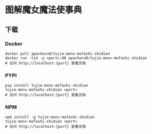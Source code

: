 # 图解魔女魔法使事典

## 下载

### Docker

```
docker pull apachecn0/tujie-monv-mofashi-shidian
docker run -tid -p <port>:80 apachecn0/tujie-monv-mofashi-shidian
# 访问 http://localhost:{port} 查看文档
```

### PYPI

```
pip install tujie-monv-mofashi-shidian
tujie-monv-mofashi-shidian <port>
# 访问 http://localhost:{port} 查看文档
```

### NPM

```
npm install -g tujie-monv-mofashi-shidian
tujie-monv-mofashi-shidian <port>
# 访问 http://localhost:{port} 查看文档
```